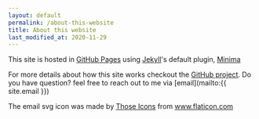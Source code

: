 ```yaml
---
layout: default
permalink: /about-this-website
title: About this website
last_modified_at: 2020-11-29
---
```


This site is hosted in [GitHub Pages](https://pages.github.com/) using [Jekyll](https://jekyllrb.com/)'s default plugin, [Minima](https://github.com/jekyll/minima)

For more details about how this site works checkout the [GitHub project](https://github.com/angelsenra/angelsenra.github.io). Do you have question? feel free to reach out to me via [email](mailto:{{ site.email }})

<div>The email svg icon was made by <a href="https://www.flaticon.com/authors/those-icons" title="Those Icons">Those Icons</a> from <a href="https://www.flaticon.com/" title="Flaticon">www.flaticon.com</a></div>
